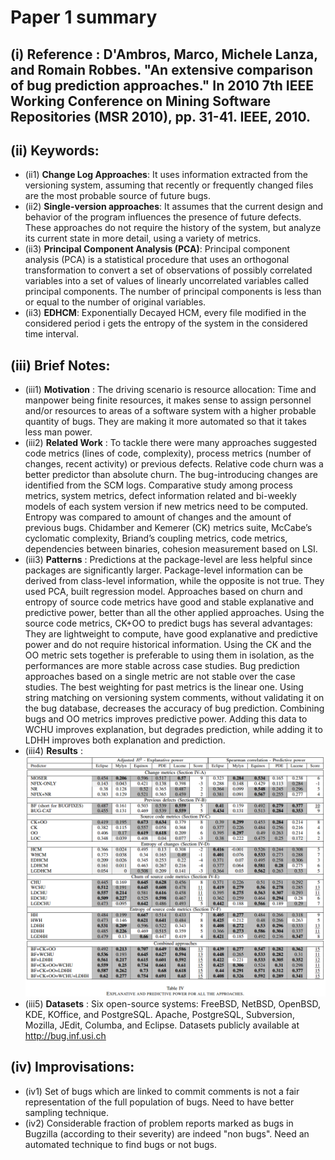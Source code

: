 # Paper 1 summary

## (i) Reference : D'Ambros, Marco, Michele Lanza, and Romain Robbes. "An extensive comparison of bug prediction approaches." In 2010 7th IEEE Working Conference on Mining Software Repositories (MSR 2010), pp. 31-41. IEEE, 2010.

## (ii) Keywords:

* (ii1) **Change Log Approaches**: It uses information extracted from the versioning system, assuming that recently or frequently changed files are the most probable source of future bugs.
* (ii2) **Single-version approaches**: It assumes that the current design and behavior of the program influences the presence of future defects. These approaches do not require the history of the system, but analyze its current state in more detail, using a variety of metrics.
* (ii3) **Principal Component Analysis (PCA)**: Principal component analysis (PCA) is a statistical procedure that uses an orthogonal transformation to convert a set of observations of possibly correlated variables into a set of values of linearly uncorrelated variables called principal components. The number of principal components is less than or equal to the number of original variables.
* (ii3) **EDHCM**: Exponentially Decayed HCM, every file modified in the considered period i gets the entropy of the system in the considered time interval.

## (iii) Brief Notes:

* (iii1) **Motivation** : The driving scenario is resource allocation: Time and manpower being finite resources, it makes sense to assign personnel and/or resources to areas of a software system with a higher probable quantity of bugs. They are making it more automated so that it takes less man power.
* (iii2) **Related Work** : To tackle there were many approaches suggested code metrics (lines of code, complexity), process metrics (number of changes, recent activity) or previous defects. Relative code churn was a better predictor than absolute churn. The bug-introducing changes are identified from the SCM logs.  Comparative study among process metrics, system metrics, defect information related and bi-weekly models of each system version if new metrics need to be computed. Entropy was compared to amount of changes and the amount of previous bugs. Chidamber and Kemerer (CK) metrics suite, McCabe’s cyclomatic complexity, Briand’s coupling metrics, code metrics, dependencies between binaries, cohesion measurement based on LSI.
* (iii3) **Patterns** : Predictions at the package-level are less helpful since packages are significantly larger. Package-level information can be derived from class-level information, while the opposite is not true. They used PCA, built regression model. Approaches based on churn and entropy of source code
metrics have good and stable explanative and predictive power, better than all the other applied approaches. Using the source code metrics, CK+OO to predict
bugs has several advantages: They are lightweight to compute, have good explanative and predictive power and do not require historical information. Using the CK and the OO metric sets together is preferable to using them in isolation, as the performances are more stable across case studies. Bug prediction approaches based on a single metric are not stable over the case studies. The best weighting for past metrics is the linear one. Using string matching on versioning system comments, without validating it on the bug database, decreases the accuracy of bug prediction. Combining bugs and OO metrics improves predictive power. Adding this data to WCHU improves explanation, but degrades prediction, while adding it to LDHH improves both explanation and prediction.
* (iii4) **Results** :
![alt tag](https://github.com/amritbhanu/fss16591/blob/master/read/3/results.png)
* (iii5) **Datasets** : Six open-source systems: FreeBSD, NetBSD, OpenBSD, KDE, KOffice, and PostgreSQL. Apache, PostgreSQL, Subversion, Mozilla, JEdit, Columba, and Eclipse. Datasets publicly available at http://bug.inf.usi.ch

## (iv) Improvisations:
- (iv1) Set of bugs which are linked to commit comments is not a fair representation of the full population of bugs. Need to have better sampling technique.
- (iv2) Considerable fraction of problem reports marked as bugs in Bugzilla (according to their severity) are indeed "non bugs". Need an automated technique to find bugs or not bugs.
